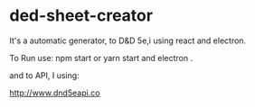 # ded-sheet-creator
It's a automatic generator, to D&D 5e,i using react and electron.

To Run use:
npm start or yarn start and electron .

and to API, I using:

http://www.dnd5eapi.co
